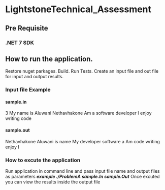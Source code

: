 # LightstoneTechnical_Assessment
## Pre Requisite
### .NET 7 SDK
## How to run the application.
Restore nuget parkages.
Build.
Run Tests.
Create an input file and out file for input and output results.

### Input file Example

#### sample.in
3
My name is Aluwani Nethavhakone
Am a software developer
I enjoy writing code

#### sample.out
Nethavhakone Aluwani is name My
developer software a Am
code writing enjoy I

### How to excute the application

Run application in command line and pass input file name and output files as parameters
***example ./ProblemA sample.In sample.Out***
Once excuted you can view the results inside the output file